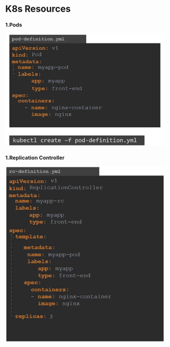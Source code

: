 # K8s Resources

### 1.Pods
![pod-definition](images/pod-def.png)

### 1.Replication Controller
![replication-controller-definition](images/replication-controller-def.png)
